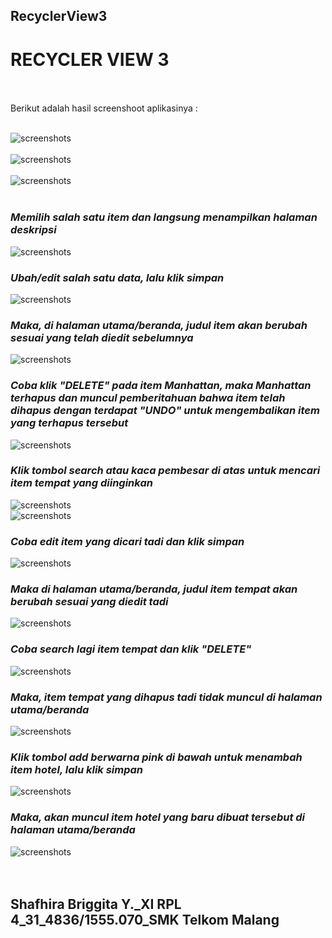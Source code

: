 ## RecyclerView3<br>

# RECYCLER VIEW 3 <br><br>

Berikut adalah hasil screenshoot aplikasinya : <br><br>

![screenshots](https://github.com/sbbriggitash/RecyclerView3/blob/master/1.PNG)<br><br>
![screenshots](https://github.com/sbbriggitash/RecyclerView3/blob/master/2.PNG)<br><br>
![screenshots](https://github.com/sbbriggitash/RecyclerView3/blob/master/3.PNG)<br><br>
### *__Memilih salah satu item dan langsung menampilkan halaman deskripsi__*
![screenshots](https://github.com/sbbriggitash/RecyclerView3/blob/master/4.PNG)<br>
### *__Ubah/edit salah satu data, lalu klik simpan__*
![screenshots](https://github.com/sbbriggitash/RecyclerView3/blob/master/5.PNG)<br>
### *__Maka, di halaman utama/beranda, judul item akan berubah sesuai yang telah diedit sebelumnya__*
![screenshots](https://github.com/sbbriggitash/RecyclerView3/blob/master/6.PNG)<br>
### *__Coba klik "DELETE" pada item Manhattan, maka Manhattan terhapus dan muncul pemberitahuan bahwa item telah dihapus dengan terdapat "UNDO" untuk mengembalikan item yang terhapus tersebut__*
![screenshots](https://github.com/sbbriggitash/RecyclerView3/blob/master/7.PNG)<br>
### *__Klik tombol search atau kaca pembesar di atas untuk mencari item tempat yang diinginkan__*
![screenshots](https://github.com/sbbriggitash/RecyclerView3/blob/master/8.PNG)<br>
![screenshots](https://github.com/sbbriggitash/RecyclerView3/blob/master/9.PNG)<br>
### *__Coba edit item yang dicari tadi dan klik simpan__*
![screenshots](https://github.com/sbbriggitash/RecyclerView3/blob/master/10.PNG)<br>
### *__Maka di halaman utama/beranda, judul item tempat akan berubah sesuai yang diedit tadi__*
![screenshots](https://github.com/sbbriggitash/RecyclerView3/blob/master/11.PNG)<br>
### *__Coba search lagi item tempat dan klik "DELETE"__*
![screenshots](https://github.com/sbbriggitash/RecyclerView3/blob/master/12.PNG)<br>
### *__Maka, item tempat yang dihapus tadi tidak muncul di halaman utama/beranda__*
![screenshots](https://github.com/sbbriggitash/RecyclerView3/blob/master/13.PNG)<br>
### *__Klik tombol add berwarna pink di bawah untuk menambah item hotel, lalu klik simpan__*
![screenshots](https://github.com/sbbriggitash/RecyclerView3/blob/master/14.PNG)<br>
### *__Maka, akan muncul item hotel yang baru dibuat tersebut di halaman utama/beranda__*
![screenshots](https://github.com/sbbriggitash/RecyclerView3/blob/master/15.PNG)<br><br><br>

## Shafhira Briggita Y._XI RPL 4_31_4836/1555.070_SMK Telkom Malang
